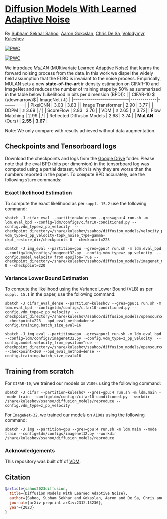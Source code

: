 # [Diffusion Models With Learned Adaptive Noise](https://arxiv.org/abs/2312.13236)
By [Subham Sekhar Sahoo](https://s-sahoo.github.io), [Aaron Gokaslan](https://skylion007.github.io), [Chris De Sa](https://www.cs.cornell.edu/~cdesa/), [Volodymyr Kuleshov](https://www.cs.cornell.edu/~kuleshov/)

[![PWC](https://img.shields.io/endpoint.svg?url=https://paperswithcode.com/badge/diffusion-models-with-learned-adaptive-noise/density-estimation-on-imagenet-32x32-1)](https://paperswithcode.com/sota/density-estimation-on-imagenet-32x32-1?p=diffusion-models-with-learned-adaptive-noise)

[![PWC](https://img.shields.io/endpoint.svg?url=https://paperswithcode.com/badge/diffusion-models-with-learned-adaptive-noise/density-estimation-on-cifar-10)](https://paperswithcode.com/sota/density-estimation-on-cifar-10?p=diffusion-models-with-learned-adaptive-noise)

We introduce *MuLAN* (MUltivariate Learned Adaptive Noise) that learns the forward noising process from the data. In this work we dispel the widely held assumption that the ELBO is invariant to the noise process. Empirically, MULAN sets a new **state-of-the-art** in density estimation on CIFAR-10 and ImageNet and reduces the number of training steps by 50% as summarized in the table below (Likelihood in bits per dimension (BPD)):
|                         | CIFAR-10 $ (\downarrow)$ | ImageNet $(\downarrow)$ |
|----------------------------|-------------|-----------|
| PixelCNN                   | 3.03        | 3.83      |
| Image Transformer          | 2.90        | 3.77      |
| DDPM                       | $\leq$ 3.69 | /         |
| ScoreFlow                  | 2.83        | 3.76      |
| VDM                        | $\leq$ 2.65 | $\leq$ 3.72|
| Flow Matching              | 2.99        | /         |
| Reflected Diffusion Models | 2.68        | 3.74      |
| **MuLAN** (Ours)           | **2.55**    | **3.67**  |

Note:  We only compare with results achieved without data augmentation.

## Checkpoints and Tensorboard logs
Download the checkpoints and logs from the [Google Drive](https://drive.google.com/drive/folders/1RVnTljGDj4G8gu2ltYFX0wwD9OlKRpWT?usp=sharing) folder. Please note that the eval BPD (bits per dimension) in the tensorboard log was computed using a partial dataset, which is why they are worse than the numbers reported in the paper. To compute BPD accurately, use the following `slurm` commands:

### Exact likelihood Estimation
To compute the exact likelihood as per `suppl. 15.2` use the following command:
```
sbatch -J cifar_eval --partition=kuleshov --gres=gpu:4 run.sh -m ldm.eval_bpd --config=ldm/configs/cifar10-conditioned.py --config.vdm_type=z_pp_velocity  --checkpoint_directory=/share/kuleshov/ssahoo/diffusion_models/velocity_parameterization/1124188-vdm_type=z_pp_velocity-topk_noise_type=gamma-ckpt_restore_dir/checkpoints-0 --checkpoint=223

sbatch -J img_eval --partition=gpu --gres=gpu:4 run.sh -m ldm.eval_bpd --config=ldm/configs/imagenet32.py --config.vdm_type=z_pp_velocity  --config.model.velocity_from_epsilon=True --checkpoint_directory=/share/kuleshov/ssahoo/diffusion_models/imagenet_mulan_epsilon/checkpoints-0 --checkpoint=220
```

### Variance Lower Bound Estimation
To compute the likelihood using the Variance Lower Bound (VLB) as per `suppl. 15.1` in the paper, use the following command:
```
sbatch -J cifar_eval_dense --partition=kuleshov --gres=gpu:1 run.sh -m ldm.eval_bpd --config=ldm/configs/cifar10-conditioned.py --config.vdm_type=z_pp_velocity  --checkpoint_directory=/share/kuleshov/ssahoo/diffusion_models/opensource_checkpoints/cifar10 --checkpoint=223 --bpd_eval_method=dense --config.training.batch_size_eval=16

sbatch -J img_eval --partition=gpu --gres=gpu:1 run.sh -m ldm.eval_bpd --config=ldm/configs/imagenet32.py --config.vdm_type=z_pp_velocity  --config.model.velocity_from_epsilon=True --checkpoint_directory=/share/kuleshov/ssahoo/diffusion_models/opensource_checkpoints/imagenet --checkpoint=200 --bpd_eval_method=dense --config.training.batch_size_eval=16
```

## Training from scratch
For `CIFAR-10`, we trained our models on `V100s` using the following command:
```
sbatch -J cifar --partition=kuleshov --gres=gpu:4 run.sh -m ldm.main --mode train --config=ldm/configs/cifar10-conditioned.py --workdir /share/kuleshov/ssahoo/diffusion_models/reproduce --config.vdm_type=z_pp_velocity
```

For `ImageNet-32`, we trained our models on `A100s` using the following command:
```
sbatch -J img --partition=gpu --gres=gpu:4 run.sh -m ldm.main --mode train --config=ldm/configs/imagenet32.py --workdir /share/kuleshov/ssahoo/diffusion_models/reproduce
```

### Acknowledgements
This repository was built off of [VDM](https://github.com/google-research/vdm).


## Citation
```bib
@article{sahoo2023diffusion,
  title={Diffusion Models With Learned Adaptive Noise},
  author={Sahoo, Subham Sekhar and Gokaslan, Aaron and De Sa, Chris and Kuleshov, Volodymyr},
  journal={arXiv preprint arXiv:2312.13236},
  year={2023}
}
```
